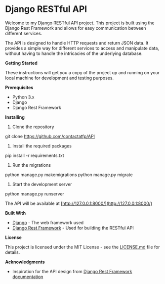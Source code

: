 # **Django RESTful API**

Welcome to my Django RESTful API project. This project is built using the Django Rest Framework and allows for easy communication between different services.

The API is designed to handle HTTP requests and return JSON data. It provides a simple way for different services to access and manipulate data, without having to handle the intricacies of the underlying database.

**Getting Started**

These instructions will get you a copy of the project up and running on your local machine for development and testing purposes.

**Prerequisites**

- Python 3.x
- Django
- Django Rest Framework

**Installing**

1. Clone the repository

git clone https://github.com/contactatfp/API

1. Install the required packages

pip install -r requirements.txt

1. Run the migrations

python manage.py makemigrations python manage.py migrate

1. Start the development server

python manage.py runserver

The API will be available at [http://127.0.0.1:8000/](http://127.0.0.1:8000/)

**Built With**

- [Django](https://www.djangoproject.com/) - The web framework used
- [Django Rest Framework](https://www.django-rest-framework.org/) - Used for building the RESTful API


**License**

This project is licensed under the MIT License - see the [LICENSE.md](https://chat.openai.com/LICENSE.md) file for details.

**Acknowledgments**

- Inspiration for the API design from [Django Rest Framework documentation](https://www.django-rest-framework.org/)